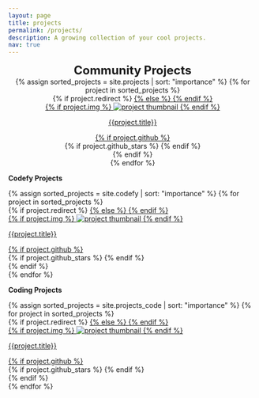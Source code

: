 ```yaml
---
layout: page
title: projects
permalink: /projects/
description: A growing collection of your cool projects.
nav: true
---
```

<div style="text-align:center">
<font size ="+2"><b>Community Projects</b></font>
<div class="code projects grid fluid">
  {% assign sorted_projects = site.projects | sort: "importance" %}
  {% for project in sorted_projects %}
  <div class="grid-item">
    {% if project.redirect %}
    <a href="{{ project.redirect }}" target="_blank">
    {% else %}
    <a href="{{ project.url | relative_url }}">
    {% endif %}
      <div class="view overlay">
        {% if project.img %}
        <img src="{{ project.img | relative_url }}" class = "img-fluid" alt="project thumbnail">
        {% endif %}
        <div class="mask flex-center rgba-red-strong">
          <p class="white-text">{{project.title}}</p>
          <div class="row ml-1 mr-1 p-0">
            {% if project.github %}
            <div class="github-icon">
              <div class="icon" data-toggle="tooltip" title="Code Repository">
                <a href="{{ project.github }}" target="_blank"><i class="fab fa-github gh-icon"></i></a>
              </div>
              {% if project.github_stars %}
              <span class="stars" data-toggle="tooltip" title="GitHub Stars">
                <i class="fas fa-star"></i>
                <span id="{{ project.github_stars }}-stars"></span>
              </span>
              {% endif %}
            </div>
            {% endif %}
          </div>
        </div>
      </div>
    </a>
  </div>
{% endfor %}
</div>
</div>

<b>Codefy Projects</b>
<div class="code projects grid fluid">
  {% assign sorted_projects = site.codefy | sort: "importance" %}
  {% for project in sorted_projects %}
  <div class="grid-item">
    {% if project.redirect %}
    <a href="{{ project.redirect }}" target="_blank">
    {% else %}
    <a href="{{ project.url | relative_url }}">
    {% endif %}
      <div class="view overlay">
        {% if project.img %}
        <img src="{{ project.img | relative_url }}" class = "img-fluid" alt="project thumbnail">
        {% endif %}
        <div class="mask flex-center rgba-red-strong">
          <p class="white-text">{{project.title}}</p>
          <div class="row ml-20 mr-20 p-20">
            {% if project.github %}
            <div class="github-icon">
              <div class="icon" data-toggle="tooltip" title="Code Repository">
                <a href="{{ project.github }}" target="_blank"><i class="fab fa-github gh-icon"></i></a>
              </div>
              {% if project.github_stars %}
              <span class="stars" data-toggle="tooltip" title="GitHub Stars">
                <i class="fas fa-star"></i>
                <span id="{{ project.github_stars }}-stars"></span>
              </span>
              {% endif %}
            </div>
            {% endif %}
          </div>
        </div>
      </div>
    </a>
  </div>
{% endfor %}

</div>

<b>Coding Projects</b>
<div class="code projects grid fluid">
  {% assign sorted_projects = site.projects_code | sort: "importance" %}
  {% for project in sorted_projects %}
  <div class="grid-item">
    {% if project.redirect %}
    <a href="{{ project.redirect }}" target="_blank">
    {% else %}
    <a href="{{ project.url | relative_url }}">
    {% endif %}
      <div class="view overlay">
        {% if project.img %}
        <img src="{{ project.img | relative_url }}" class = "img-fluid" alt="project thumbnail">
        {% endif %}
        <div class="mask flex-center rgba-red-strong">
          <p class="white-text">{{project.title}}</p>
          <div class="row ml-1 mr-1 p-0">
            {% if project.github %}
            <div class="github-icon">
              <div class="icon" data-toggle="tooltip" title="Code Repository">
                <a href="{{ project.github }}" target="_blank"><i class="fab fa-github gh-icon"></i></a>
              </div>
              {% if project.github_stars %}
              <span class="stars" data-toggle="tooltip" title="GitHub Stars">
                <i class="fas fa-star"></i>
                <span id="{{ project.github_stars }}-stars"></span>
              </span>
              {% endif %}
            </div>
            {% endif %}
          </div>
        </div>
      </div>
    </a>
  </div>
{% endfor %}

</div>
